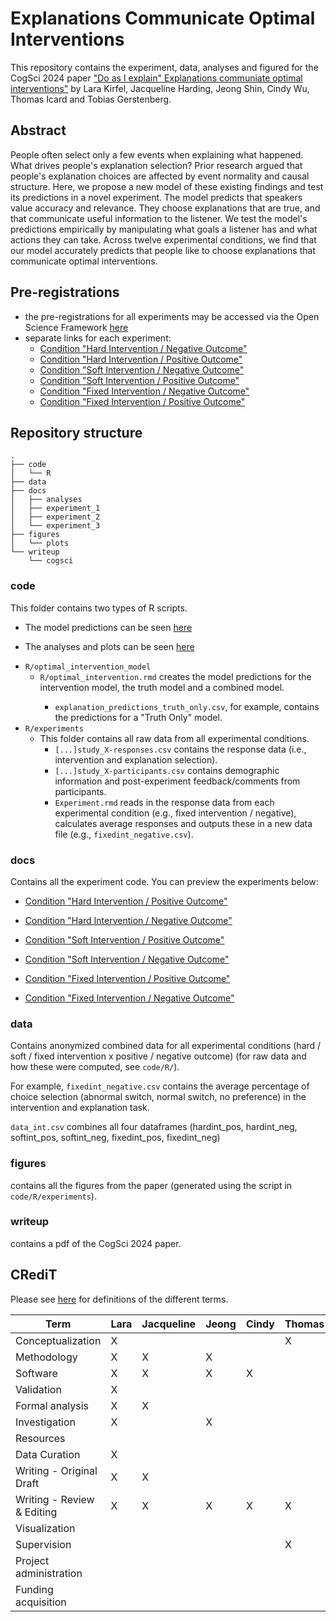 # Explanations Communicate Optimal Interventions


This repository contains the experiment, data, analyses and figured for the  CogSci 2024 paper <a href="https://psyarxiv.com/XXX/">"Do as I explain" Explanations communiate optimal interventions"</a> by Lara Kirfel, Jacqueline Harding, Jeong Shin, Cindy Wu, Thomas Icard and Tobias Gerstenberg.

## Abstract

People often select only a few events when explaining what happened. What drives people's explanation selection? Prior research argued that people's explanation choices are affected by event normality and causal structure. Here, we propose a new model of these existing findings and test its predictions in a novel experiment. The model predicts that speakers value accuracy and relevance. They choose explanations that are true, and that communicate useful information to the listener. We test the model's predictions empirically by manipulating what goals a listener has and what actions they can take. Across twelve experimental conditions, we find that our model accurately predicts that people like to choose explanations that communicate optimal interventions.

## Pre-registrations

- the pre-registrations for all experiments may be accessed via the Open Science Framework [here](https://osf.io/fpyst/)
- separate links for each experiment:
  - [Condition "Hard Intervention / Negative Outcome"](https://osf.io/8k9sy)
  - [Condition "Hard Intervention / Positive Outcome"](https://osf.io/7qzu9)
  - [Condition "Soft Intervention / Negative Outcome"](https://osf.io/aw286)
  - [Condition "Soft Intervention / Positive Outcome"](https://osf.io/dmgcw)
  - [Condition "Fixed Intervention / Negative Outcome"](https://osf.io/49bfq)
  - [Condition "Fixed Intervention / Positive Outcome"](https://osf.io/rbu7y)

## Repository structure

```
.
├── code
│   └── R
├── data
├── docs
│   ├── analyses
│   ├── experiment_1
│   ├── experiment_2
│   └── experiment_3
├── figures
│   └── plots
└── writeup
    └── cogsci
```

### code

This folder contains two types of R scripts. 

- The model predictions can be seen [here](https://cicl-stanford.github.io/explanation_intervention/analyses/model/index.html) 

- The analyses and plots can be seen [here](https://cicl-stanford.github.io/explanation_intervention/analyses/experiments/index.html)

<ul>
  <li><code>R/optimal_intervention_model</code>
    <ul>
      <li> <code>R/optimal_intervention.rmd</code> creates the model predictions for the intervention model, the truth model and a combined model.</li>
          <ul>
      <li><code>explanation_predictions_truth_only.csv</code>, for example, contains the predictions for a "Truth Only" model.</li>
           </ul>
    </ul>
  </li>
  <li><code>R/experiments</code>
    <ul>
      <li> This folder contains all raw data from all experimental conditions.
        <ul>
          <li><code>[...]study_X-responses.csv</code> contains the response data (i.e., intervention and explanation selection).</li>
          <li><code>[...]study_X-participants.csv</code> contains demographic information and post-experiment feedback/comments from participants.</li>
          <li><code>Experiment.rmd</code> reads in the response data from each experimental condition (e.g., fixed intervention / negative), calculates average responses and outputs these in a new data file (e.g., <code>fixedint_negative.csv</code>).
          </li>
        </ul>
      </li>
    </ul>
  </li>
</ul>

### docs

Contains all the experiment code. You can preview the experiments below:

- [Condition "Hard Intervention / Positive Outcome"](https://cicl-stanford.github.io/explanation_intervention/experiment_1/index.html?condition=1)

- [Condition "Hard Intervention / Negative Outcome"](https://cicl-stanford.github.io/explanation_intervention/experiment_1/index.html?condition=3)

- [Condition "Soft Intervention / Positive Outcome"](https://cicl-stanford.github.io/explanation_intervention/experiment_2/index.html?condition=1)

- [Condition "Soft Intervention / Negative Outcome"](https://cicl-stanford.github.io/explanation_intervention/experiment_2/index.html?condition=3)

- [Condition "Fixed Intervention / Positive Outcome"](https://cicl-stanford.github.io/explanation_intervention/experiment_3/index.html?condition=1)

- [Condition "Fixed Intervention / Negative Outcome"](https://cicl-stanford.github.io/explanation_intervention/experiment_3/index.html?condition=3)


### data

Contains anonymized combined data for all experimental conditions (hard / soft / fixed intervention x positive / negative outcome) (for raw data and how these were computed, see <code>code/R/</code>). 

For example, <code>fixedint_negative.csv</code> contains the average percentage of choice selection (abnormal switch, normal switch, no preference) in the intervention and explanation task. 

<code>data_int.csv</code> combines all four dataframes (hardint_pos, hardint_neg, softint_pos, softint_neg, fixedint_pos, fixedint_neg)


### figures

contains all the figures from the paper (generated using the script in <code>code/R/experiments</code>).

### writeup

contains a pdf of the CogSci 2024 paper.

## CRediT

Please see [here](https://www.elsevier.com/researcher/author/policies-and-guidelines/credit-author-statement) for definitions of the different terms. 

| Term                       | Lara | Jacqueline | Jeong | Cindy | Thomas | Tobias |
|----------------------------|------|------------|-------|-------|--------|--------|
| Conceptualization          | X    |            |       |       | X      | X      |
| Methodology                | X    | X          | X     |       |        | X      |
| Software                   | X    | X          | X     | X     |        | X      |
| Validation                 | X    |            |       |       |        | X      |
| Formal analysis            | X    | X          |       |       |        | X      |
| Investigation              | X    |            | X     |       |        |        |
| Resources                  |      |            |       |       |        |        |
| Data Curation              | X    |            |       |       |        | X      |
| Writing - Original Draft   | X    | X          |       |       |        |        |
| Writing - Review & Editing | X    | X          | X     | X     | X      | X      |
| Visualization              |      |            |       |       |        | X      |
| Supervision                |      |            |       |       | X      | X      |
| Project administration     |      |            |       |       |        | X      |
| Funding acquisition        |      |            |       |       |        | X      |